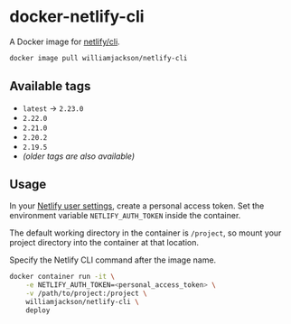 # docker-netlify-cli

A Docker image for [netlify/cli][a].

[a]: https://github.com/netlify/cli

```sh
docker image pull williamjackson/netlify-cli
```

## Available tags

*   `latest` &rarr; `2.23.0`
*   `2.22.0`
*   `2.21.0`
*   `2.20.2`
*   `2.19.5`
*   _(older tags are also available)_

## Usage

In your [Netlify user settings][b], create a personal access token. Set the environment variable `NETLIFY_AUTH_TOKEN`
inside the container.

[b]: https://app.netlify.com/user/applications

The default working directory in the container is `/project`, so mount your project directory into the container at that
location.

Specify the Netlify CLI command after the image name.

```sh
docker container run -it \
    -e NETLIFY_AUTH_TOKEN=<personal_access_token> \
    -v /path/to/project:/project \
    williamjackson/netlify-cli \
    deploy
```
